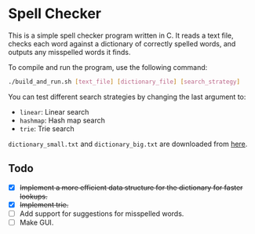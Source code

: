 # Spell Checker

This is a simple spell checker program written in C. It reads a text file, checks each word against a dictionary of correctly spelled words, and outputs any misspelled words it finds.

To compile and run the program, use the following command:

```bash
./build_and_run.sh [text_file] [dictionary_file] [search_strategy]
```

You can test different search strategies by changing the last argument to:

- `linear`: Linear search
- `hashmap`: Hash map search
- `trie`: Trie search

`dictionary_small.txt` and `dictionary_big.txt` are downloaded from [here](https://github.com/dwyl/english-words).

## Todo

- [x] ~~Implement a more efficient data structure for the dictionary for faster lookups.~~
- [x] ~~Implement trie.~~
- [ ] Add support for suggestions for misspelled words.
- [ ] Make GUI.
